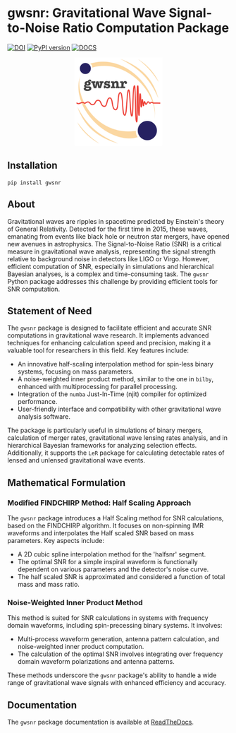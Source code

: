 # gwsnr: Gravitational Wave Signal-to-Noise Ratio Computation Package
[![DOI](https://zenodo.org/badge/626733473.svg)]() [![PyPI version](https://badge.fury.io/py/ler.svg)](https://badge.fury.io/py/gwsnr) [![DOCS](https://readthedocs.org/projects/gwsnr/badge/?version=latest)](https://gwsnr.readthedocs.io/en/latest/)

<p align="center">
  <img src="gwsnrlogo.png" alt="Your Logo" width="200" height="200">
</p>

## Installation

```
pip install gwsnr
```

## About

Gravitational waves are ripples in spacetime predicted by Einstein's theory of General Relativity. Detected for the first time in 2015, these waves, emanating from events like black hole or neutron star mergers, have opened new avenues in astrophysics. The Signal-to-Noise Ratio (SNR) is a critical measure in gravitational wave analysis, representing the signal strength relative to background noise in detectors like LIGO or Virgo. However, efficient computation of SNR, especially in simulations and hierarchical Bayesian analyses, is a complex and time-consuming task. The `gwsnr` Python package addresses this challenge by providing efficient tools for SNR computation.

## Statement of Need

The `gwsnr` package is designed to facilitate efficient and accurate SNR computations in gravitational wave research. It implements advanced techniques for enhancing calculation speed and precision, making it a valuable tool for researchers in this field. Key features include:

- An innovative half-scaling interpolation method for spin-less binary systems, focusing on mass parameters.
- A noise-weighted inner product method, similar to the one in `bilby`, enhanced with multiprocessing for parallel processing.
- Integration of the `numba` Just-In-Time (njit) compiler for optimized performance.
- User-friendly interface and compatibility with other gravitational wave analysis software.

The package is particularly useful in simulations of binary mergers, calculation of merger rates, gravitational wave lensing rates analysis, and in hierarchical Bayesian frameworks for analyzing selection effects. Additionally, it supports the `LeR` package for calculating detectable rates of lensed and unlensed gravitational wave events.

## Mathematical Formulation

### Modified FINDCHIRP Method: Half Scaling Approach

The `gwsnr` package introduces a Half Scaling method for SNR calculations, based on the FINDCHIRP algorithm. It focuses on non-spinning IMR waveforms and interpolates the Half scaled SNR based on mass parameters. Key aspects include:

- A 2D cubic spline interpolation method for the 'halfsnr' segment.
- The optimal SNR for a simple inspiral waveform is functionally dependent on various parameters and the detector's noise curve.
- The half scaled SNR is approximated and considered a function of total mass and mass ratio.

### Noise-Weighted Inner Product Method

This method is suited for SNR calculations in systems with frequency domain waveforms, including spin-precessing binary systems. It involves:

- Multi-process waveform generation, antenna pattern calculation, and noise-weighted inner product computation.
- The calculation of the optimal SNR involves integrating over frequency domain waveform polarizations and antenna patterns.

These methods underscore the `gwsnr` package's ability to handle a wide range of gravitational wave signals with enhanced efficiency and accuracy.

## Documentation

The `gwsnr` package documentation is available at [ReadTheDocs](https://gwsnr.readthedocs.io/en/latest/).


